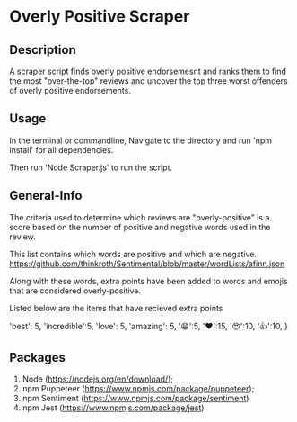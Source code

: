 # Overly Positive Scraper

## Description

A scraper script finds overly positive endorsemesnt and ranks them to find the most "over-the-top" reviews and uncover the top three worst offenders of overly positive endorsements.


## Usage

In the terminal or commandline, Navigate to the directory and run 'npm install' for all dependencies. 

Then run 'Node Scraper.js' to run the script. 

## General-Info

The criteria used to determine which reviews are "overly-positive" is a score based on the number of positive and negative words used in the review. 

This list contains which words are positive and which are negative. https://github.com/thinkroth/Sentimental/blob/master/wordLists/afinn.json

Along with these words, extra points have been added to words and emojis that are considered overly-positive. 

Listed below are the items that have recieved extra points

'best': 5,
    'incredible':5,
    'love': 5,
    'amazing': 5,
    '😁':5,
    '❤️':15,
    '😍':10,
    '👍':10,
  }

## Packages 

1. Node (https://nodejs.org/en/download/);
2. npm Puppeteer (https://www.npmjs.com/package/puppeteer);
3. npm Sentiment (https://www.npmjs.com/package/sentiment)
4. npm Jest (https://www.npmjs.com/package/jest)


